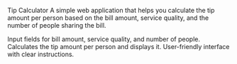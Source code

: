 Tip Calculator
A simple web application that helps you calculate the tip amount per person based on the bill amount, service quality, and the number of people sharing the bill.

Input fields for bill amount, service quality, and number of people.
Calculates the tip amount per person and displays it.
User-friendly interface with clear instructions.